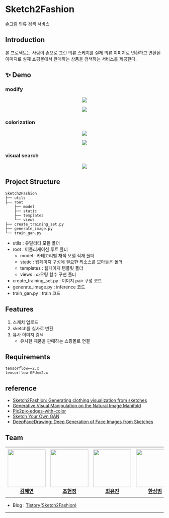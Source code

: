 # Sketch2Fashion
손그림 의류 검색 서비스


## Introduction

본 프로젝트는 사람이 손으로 그린 의류 스케치를 실제 의류 이미지로 변환하고 변환된 이미지로 실제 쇼핑몰에서 판매하는 상품을 검색하는 서비스를 제공한다.

## ✨ Demo

### modify
<p align ="center">
  <img src = "https://user-images.githubusercontent.com/90328527/222012872-e316b82f-9974-4d4f-a012-0e8dc9f042ce.gif">
</p>

<p align ="center">
  <img src = "https://user-images.githubusercontent.com/90328527/222012941-c73322ef-4afa-4ec6-8bab-915aa5fa79e7.gif">
</p>

### colorization
<p align ="center">
  <img src = "https://user-images.githubusercontent.com/90328527/222012981-040a0d12-5a36-40b6-8187-d2e9121db740.gif">
</p>

<p align ="center">
  <img src = "https://user-images.githubusercontent.com/90328527/222013017-29ead234-71a9-4839-915c-5d2f8014a416.gif">
</p>


### visual search
<p align ="center">
  <img src = "https://user-images.githubusercontent.com/90328527/222012066-38554844-548d-4cd9-8ae7-bc7c8fbb61c0.gif">
</p>

## Project Structure

```
Sketch2Fashion
├── utils
├── root
    ├── model
    ├── static
    ├── templates
    └── views
├── create_training_set.py
├── generate_image.py
└── train_gan.py
```

- utils : 유틸리티 모듈 폴더
- root : 어플리케이션 루트 폴더
    - model : 카테고리별 채색 모델 적재 폴더
    - static : 웹페이지 구성에 필요한 리소스를 모아놓은 폴더
    - templates : 웹페이지 템플릿 폴더
    - views : 라우팅 함수 구현 폴더
- create_training_set.py : 이미지 pair 구성 코드
- generate_image.py : inference 코드
- train_gan.py : train 코드

## Features
1. 스케치 업로드
2. sketch를 실사로 변환
3. 유사 이미지 검색
    - 유사한 제품을 판매하는 쇼핑몰로 연결



## Requirements
```
tensorflow==2.x
tensorflow-GPU==2.x
```

## reference
- [Sketch2Fashion: Generating clothing visualization from sketches](https://s3.us-west-2.amazonaws.com/secure.notion-static.com/24693891-8915-4e8b-94b9-5a98831188f0/55752208.pdf?X-Amz-Algorithm=AWS4-HMAC-SHA256&X-Amz-Content-Sha256=UNSIGNED-PAYLOAD&X-Amz-Credential=AKIAT73L2G45EIPT3X45%2F20221220%2Fus-west-2%2Fs3%2Faws4_request&X-Amz-Date=20221220T093913Z&X-Amz-Expires=86400&X-Amz-Signature=2822a6743f941bcbc812850571d23c7ac23cd3c2d4f08c3e383aa91a7dd60fe2&X-Amz-SignedHeaders=host&response-content-disposition=filename%3D%2255752208.pdf%22&x-id=GetObject)
- [Generative Visual Manipulation on the Natural Image Manifold](https://arxiv.org/abs/1609.03552)
- [Pix2pix-edges-with-color](https://github.com/michaelnation26/pix2pix-edges-with-color)
- [Sketch Your Own GAN](https://arxiv.org/abs/2108.02774)
- [DeepFaceDrawing: Deep Generation of Face Images from Sketches](http://geometrylearning.com/paper/DeepFaceDrawing-supple.pdf)

## Team

<table>
    <tr height="160px">
        <td align="center" width="150px">
            <a href="https://github.com/yeoniiii"><img height="120px" width="120px" src="https://avatars.githubusercontent.com/yeoniiii"/></a>
            <br/>
            <a href="https://github.com/yeoniiii"><strong>김혜연</strong></a>
            <br />
        </td>
        <td align="center" width="150px">
            <a href="https://github.com/tech923"><img height="120px" width="120px" src="https://avatars.githubusercontent.com/tech923"/></a>
            <br/>
            <a href="https://github.com/tech923"><strong>조현정</strong></a>
            <br />
        </td>
        <td align="center" width="150px">
            <a href="https://github.com/youjin0450"><img height="120px" width="120px" src="https://avatars.githubusercontent.com/youjin0450"/></a>
            <br/>
            <a href="https://github.com/youjin0450"><strong>최유진</strong></a>
            <br />
        </td>
        <td align="center" width="150px">
            <a href="https://github.com/SangBeom-Hahn"><img height="120px" width="120px" src="https://avatars.githubusercontent.com/SangBeom-Hahn"/></a>
            <br/>
            <a href="https://github.com/SangBeom-Hahn"><strong>한상범</strong></a>
            <br />
        </td>
    </tr>
</table>

- Blog : [Tistory(Sketch2Fashion)](https://hsb422.tistory.com/entry/%EC%86%90%EA%B7%B8%EB%A6%BC-%EC%9D%98%EB%A5%98-%EC%B6%94%EC%B2%9C-%EC%8B%9C%EC%8A%A4%ED%85%9C-with-BOAZ)
---
